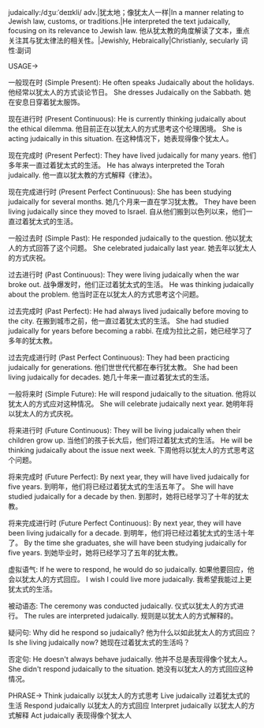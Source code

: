judaically:/dʒuːˈdeɪɪkli/
adv.|犹太地；像犹太人一样|In a manner relating to Jewish law, customs, or traditions.|He interpreted the text judaically, focusing on its relevance to Jewish law. 他从犹太教的角度解读了文本，重点关注其与犹太律法的相关性。|Jewishly, Hebraically|Christianly, secularly
词性:副词

USAGE->

一般现在时 (Simple Present):
He often speaks Judaically about the holidays.  他经常以犹太人的方式谈论节日。
She dresses Judaically on the Sabbath.  她在安息日穿着犹太服饰。

现在进行时 (Present Continuous):
He is currently thinking judaically about the ethical dilemma. 他目前正在以犹太人的方式思考这个伦理困境。
She is acting judaically in this situation.  在这种情况下，她表现得像个犹太人。

现在完成时 (Present Perfect):
They have lived judaically for many years.  他们多年来一直过着犹太式的生活。
He has always interpreted the Torah judaically.  他一直以犹太教的方式解释《律法》。

现在完成进行时 (Present Perfect Continuous):
She has been studying judaically for several months.  她几个月来一直在学习犹太教。
They have been living judaically since they moved to Israel.  自从他们搬到以色列以来，他们一直过着犹太式的生活。

一般过去时 (Simple Past):
He responded judaically to the question. 他以犹太人的方式回答了这个问题。
She celebrated judaically last year. 她去年以犹太人的方式庆祝。

过去进行时 (Past Continuous):
They were living judaically when the war broke out. 战争爆发时，他们正过着犹太式的生活。
He was thinking judaically about the problem. 他当时正在以犹太人的方式思考这个问题。

过去完成时 (Past Perfect):
He had always lived judaically before moving to the city.  在搬到城市之前，他一直过着犹太式的生活。
She had studied judaically for years before becoming a rabbi. 在成为拉比之前，她已经学习了多年的犹太教。

过去完成进行时 (Past Perfect Continuous):
They had been practicing judaically for generations. 他们世世代代都在奉行犹太教。
She had been living judaically for decades. 她几十年来一直过着犹太式的生活。

一般将来时 (Simple Future):
He will respond judaically to the situation. 他将以犹太人的方式应对这种情况。
She will celebrate judaically next year.  她明年将以犹太人的方式庆祝。


将来进行时 (Future Continuous):
They will be living judaically when their children grow up.  当他们的孩子长大后，他们将过着犹太式的生活。
He will be thinking judaically about the issue next week.  下周他将以犹太人的方式思考这个问题。

将来完成时 (Future Perfect):
By next year, they will have lived judaically for five years. 到明年，他们将已经过着犹太式的生活五年了。
She will have studied judaically for a decade by then. 到那时，她将已经学习了十年的犹太教。


将来完成进行时 (Future Perfect Continuous):
By next year, they will have been living judaically for a decade. 到明年，他们将已经过着犹太式的生活十年了。
By the time she graduates, she will have been studying judaically for five years.  到她毕业时，她将已经学习了五年的犹太教。


虚拟语气:
If he were to respond, he would do so judaically. 如果他要回应，他会以犹太人的方式回应。
I wish I could live more judaically. 我希望我能过上更犹太式的生活。

被动语态:
The ceremony was conducted judaically.  仪式以犹太人的方式进行。
The rules are interpreted judaically.  规则是以犹太人的方式解释的。

疑问句:
Why did he respond so judaically?  他为什么以如此犹太人的方式回应？
Is she living judaically now?  她现在过着犹太式的生活吗？

否定句:
He doesn't always behave judaically. 他并不总是表现得像个犹太人。
She didn't respond judaically to the situation. 她没有以犹太人的方式回应这种情况。

PHRASE->
Think judaically  以犹太人的方式思考
Live judaically  过着犹太式的生活
Respond judaically  以犹太人的方式回应
Interpret judaically  以犹太人的方式解释
Act judaically  表现得像个犹太人
